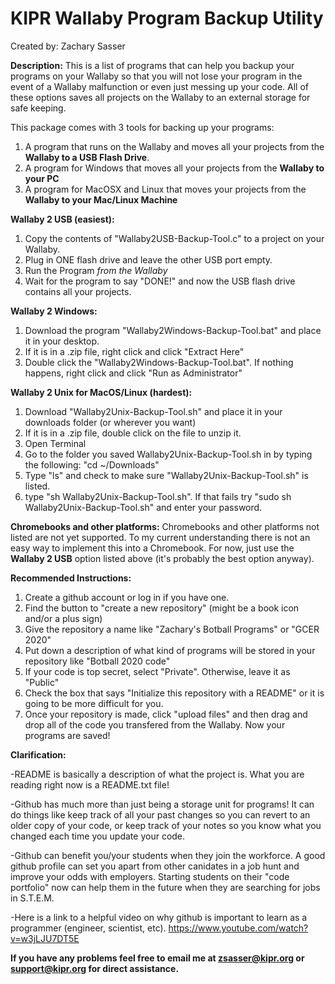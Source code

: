 # KIPR Wallaby Program Backup Utility
Created by: Zachary Sasser

**Description:**
This is a list of programs that can help you backup your programs on your Wallaby so that you will not lose your program in the event of a Wallaby malfunction or even just messing up your code. All of these options saves all projects on the Wallaby to an external storage for safe keeping.

This package comes with 3 tools for backing up your programs:
1. A program that runs on the Wallaby and moves all your projects from the **Wallaby to a USB Flash Drive**.
2. A program for Windows that moves all your projects from the **Wallaby to your PC**
3. A program for MacOSX and Linux that moves your projects from the **Wallaby to your Mac/Linux Machine**

**Wallaby 2 USB (easiest):**
1. Copy the contents of "Wallaby2USB-Backup-Tool.c" to a project on your Wallaby.
2. Plug in ONE flash drive and leave the other USB port empty.
3. Run the Program _from the Wallaby_
4. Wait for the program to say "DONE!" and now the USB flash drive contains all your projects.

**Wallaby 2 Windows:**
1. Download the program "Wallaby2Windows-Backup-Tool.bat" and place it in your desktop.
2. If it is in a .zip file, right click and click "Extract Here"
3. Double click the "Wallaby2Windows-Backup-Tool.bat". If nothing happens, right click and click "Run as Administrator"

**Wallaby 2 Unix for MacOS/Linux (hardest):**
1. Download "Wallaby2Unix-Backup-Tool.sh" and place it in your downloads folder (or wherever you want)
2. If it is in a .zip file, double click on the file to unzip it.
3. Open Terminal
4. Go to the folder you saved Wallaby2Unix-Backup-Tool.sh in by typing the following: "cd ~/Downloads"
5. Type "ls" and check to make sure "Wallaby2Unix-Backup-Tool.sh" is listed.
6. type "sh Wallaby2Unix-Backup-Tool.sh". If that fails try "sudo sh Wallaby2Unix-Backup-Tool.sh" and enter your password.

**Chromebooks and other platforms:**
Chromebooks and other platforms not listed are not yet supported. To my current understanding there is not an easy way to implement this into a Chromebook. For now, just use the **Wallaby 2 USB** option listed above (it's probably the best option anyway).

**Recommended Instructions:**
1. Create a github account or log in if you have one.
2. Find the button to "create a new repository" (might be a book icon and/or a plus sign)
3. Give the repository a name like "Zachary's Botball Programs" or "GCER 2020"
4. Put down a description of what kind of programs will be stored in your repository like "Botball 2020 code"
5. If your code is top secret, select "Private". Otherwise, leave it as "Public"
6. Check the box that says "Initialize this repository with a README" or it is going to be more difficult for you.
7. Once your repository is made, click "upload files" and then drag and drop all of the code you transfered from the Wallaby.
Now your programs are saved!

**Clarification:**

-README is basically a description of what the project is. What you are reading right now is a README.txt file!

-Github has much more than just being a storage unit for programs! It can do things like keep track of all your past changes so you can revert to an older copy of your code, or keep track of your notes so you know what you changed each time you update your code.

-Github can benefit you/your students when they join the workforce. A good github profile can set you apart from other canidates in a job hunt and improve your odds with employers. Starting students on their "code portfolio" now can help them in the future when they are searching for jobs in S.T.E.M.

-Here is a link to a helpful video on why github is important to learn as a programmer (engineer, scientist, etc).
https://www.youtube.com/watch?v=w3jLJU7DT5E

**If you have any problems feel free to email me at zsasser@kipr.org or support@kipr.org for direct assistance.**
